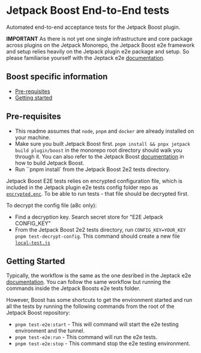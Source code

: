 # Jetpack Boost End-to-End tests

Automated end-to-end acceptance tests for the Jetpack Boost plugin.

**IMPORTANT** As there is not yet one single infrastructure and core package across plugins on the Jetpack Monorepo, the Jetpack Boost e2e framework and setup relies heavily on the Jetpack plugin e2e package and setup. So please familiarise yourself with the Jeptack e2e [documentation](../../../jetpack/tests/e2e/README.md).

## Boost specific information

- [Pre-requisites](#pre-requisites)
- [Getting started](#getting-started)

## Pre-requisites

* This readme assumes that `node`, `pnpm` and `docker` are already installed on your machine.
* Make sure you built Jetpack Boost first. `pnpm install && pnpx jetpack build plugin/boost` in the monorepo root directory should walk you through it. You can also refer to the Jetpack Boost [documentation](../../docs/DEVELOPEMENT_GUIDE.md) in how to build Jetpack Boost.
* Run ``pnpm install` from the Jetpack Boost 2e2 tests directory.

Jetpack Boost E2E tests relies on encrypted configuration file, which is included in the Jetpack plugin e2e tests config folder repo as [`encrypted.enc`](../../../jetpack/tests/e2e/config/encrypted.enc). To be able to run tests - that file should be decrypted first.

To decrypt the config file (a8c only):

- Find a decryption key. Search secret store for "E2E Jetpack CONFIG_KEY"
- From the Jetpack Boost 2e2 tests directory, run `CONFIG_KEY=YOUR_KEY pnpm test-decrypt-config`. This command should create a new file  [`local-test.js`](./config/local-test.js)

## Getting Started

Typically, the workflow is the same as the one desribed in the Jeptack e2e [documentation](../../../jetpack/tests/e2e/README.md). You can follow the same workflow but running the commands inside the Jetpack Boosts e2e tests folder.

However, Boost has some shortcuts to get the environment started and run all the tests by running the following commands from the root of the Jetpack Boost repository:

- `pnpm test-e2e:start` - This will command will start the e2e testing environment and the tunnel.
- `pnpm test-e2e:run` - This command will run the e2e tests.
- `pnpm test-e2e:stop` - This command stop the e2e testing environment.

